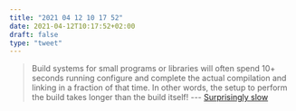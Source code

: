 ```yaml
---
title: "2021 04 12 10 17 52"
date: 2021-04-12T10:17:52+02:00
draft: false
type: "tweet"
---
```

> Build systems for small programs or libraries will often spend 10+ seconds running configure and complete the actual compilation and linking in a fraction of that time. In other words, the setup to perform the build takes longer than the build itself! --- [Surprisingly slow](https://gregoryszorc.com/blog/2021/04/06/surprisingly-slow/)
